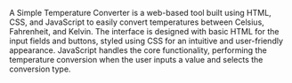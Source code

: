 A Simple Temperature Converter is a web-based tool built using HTML, CSS, and JavaScript to easily convert temperatures between Celsius, Fahrenheit, and Kelvin. The interface is designed with basic HTML for the input fields and buttons, styled using CSS for an intuitive and user-friendly appearance. JavaScript handles the core functionality, performing the temperature conversion when the user inputs a value and selects the conversion type.
